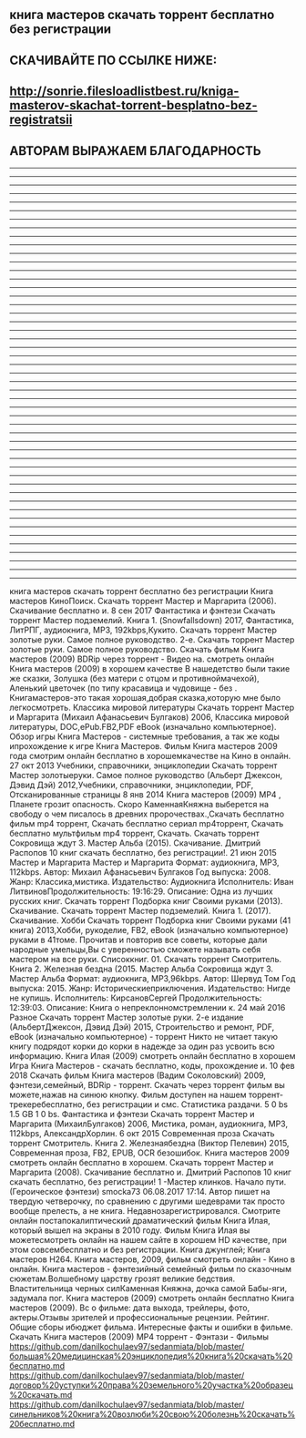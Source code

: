 книга мастеров скачать торрент бесплатно без регистрации
--------------------------------------------------
СКАЧИВАЙТЕ ПО ССЫЛКЕ НИЖЕ:
--------------------------------------------------
http://sonrie.filesloadlistbest.ru/kniga-masterov-skachat-torrent-besplatno-bez-registratsii
--------------------------------------------------
АВТОРАМ ВЫРАЖАЕМ БЛАГОДАРНОСТЬ
--------------------------------------------------
--------------------------------------------------
--------------------------------------------------
--------------------------------------------------
--------------------------------------------------
--------------------------------------------------
--------------------------------------------------
--------------------------------------------------
--------------------------------------------------
--------------------------------------------------
--------------------------------------------------
--------------------------------------------------
--------------------------------------------------
--------------------------------------------------
--------------------------------------------------
--------------------------------------------------
--------------------------------------------------
--------------------------------------------------
--------------------------------------------------
--------------------------------------------------
--------------------------------------------------
--------------------------------------------------
--------------------------------------------------
--------------------------------------------------
--------------------------------------------------
--------------------------------------------------
--------------------------------------------------
--------------------------------------------------
--------------------------------------------------
--------------------------------------------------
--------------------------------------------------
--------------------------------------------------
--------------------------------------------------
--------------------------------------------------
--------------------------------------------------
--------------------------------------------------
--------------------------------------------------
--------------------------------------------------
--------------------------------------------------
--------------------------------------------------
--------------------------------------------------
--------------------------------------------------
--------------------------------------------------
--------------------------------------------------
--------------------------------------------------
--------------------------------------------------
--------------------------------------------------
--------------------------------------------------
--------------------------------------------------
--------------------------------------------------
книга мастеров скачать торрент бесплатно без регистрации Книга мастеров  КиноПоиск. Скачать торрент Мастер и Маргарита (2006). Скачивание бесплатно и. 8 сен 2017  Фантастика и фэнтези  Скачать торрент Мастер подземелий. Книга 1. (Snowfallsdown) 2017, Фантастика, ЛитРПГ, аудиокнига, MP3, 192kbps,Кукито. Скачать торрент Мастер золотые руки. Самое полное руководство. 2-е. Скачать торрент Мастер золотые руки. Самое полное руководство. Скачать фильм Книга мастеров (2009) BDRip через торрент - Видео на. смотреть онлайн Книга мастеров (2009) в хорошем качестве  В нашедетство были такие же сказки, Золушка (без матери с отцом и противноймачехой), Аленький цветочек (по типу красавица и чудовище - без . Книгамастеров-это такая хорошая,добрая сказка,которую мне было легкосмотреть. Классика мировой литературы  Скачать торрент Мастер и Маргарита (Михаил Афанасьевич Булгаков) 2006, Классика мировой литературы, DOC,ePub.FB2,PDF eBook (изначально компьютерное). Обзор игры Книга Мастеров - системные требования, а так же коды ипрохождение к игре Книга Мастеров. Фильм Книга мастеров 2009 года смотрим онлайн бесплатно в хорошемкачестве на Кино в онлайн. 27 окт 2013  Учебники, справочники, энциклопедии  Скачать торрент Мастер золотыеруки. Самое полное руководство (Альберт Джексон, Дэвид Дэй) 2012,Учебники, справочники, энциклопедии, PDF, Отсканированные страницы
8 янв 2014  Книга мастеров (2009) MP4 , Планете грозит опасность. Скоро КаменнаяКняжна выберется на свободу о чем писалось в древних пророчествах.,Скачать бесплатно фильм mp4 торрент, Скачать бесплатно сериал mp4торрент, Скачать бесплатно мультфильм mp4 торрент, Скачать. Скачать торрент Сокровища ждут 3. Мастер Альба (2015). Скачивание. Дмитрий Распопов  10 книг скачать бесплатно, без регистрации!. 21 июн 2015  Мастер и Маргарита Мастер и Маргарита Формат: аудиокнига, MP3, 112kbps. Автор: Михаил Афанасьевич Булгаков Год выпуска: 2008. Жанр: Классика,мистика. Издательство: Аудиокнига Исполнитель: Иван ЛитвиновПродолжительность: 19:16:29. Описание: Одна из лучших русских книг. Скачать торрент Подборка книг Своими руками (2013). Скачивание. Скачать торрент Мастер подземелий. Книга 1. (2017). Скачивание. Хобби  Скачать торрент Подборка книг Своими руками (41 книга) 2013,Хобби, рукоделие, FB2, eBook (изначально компьютерное)  руками в 41томе. Прочитав и повторив все советы, которые дали народные умельцы,Вы с уверенностью сможете называть себя мастером на все руки. Списоккниг. 01. Скачать торрент Смотритель. Книга 2. Железная бездна (2015. Мастер Альба Сокровища ждут 3. Мастер Альба Формат: аудиокнига, MP3,96kbps. Автор: Шервуд Том Год выпуска: 2015. Жанр: Историческиеприключения. Издательство: Нигде не купишь. Исполнитель: КирсановСергей Продолжительность: 12:39:03. Описание: Книга о непреклонномстремлении к. 24 май 2016  Разное  Скачать торрент Мастер золотые руки.  2-е издание (АльбертДжексон, Дэвид Дэй)  2015, Строительство и ремонт, PDF, eBook (изначально компьютерное) - торрент  Никто не читает такую книгу подрядот корки до корки в надежде за один раз усвоить всю информацию. Книга Илая (2009) смотреть онлайн бесплатно в хорошем
Игра Книга Мастеров - скачать бесплатно, коды, прохождение и. 10 фев 2018  Скачать фильм Книга мастеров (Вадим Соколовский)  2009, фэнтези,семейный, BDRip - торрент. Скачать через торрент фильм вы можете,нажав на синюю кнопку. Фильм доступен на нашем торрент-трекеребесплатно, без регистрации и смс. Статистика раздачи. 5  0 bs   1.5 GB 1  0 bs. Фантастика и фэнтези  Скачать торрент Мастер и Маргарита (МихаилБулгаков) 2006, Мистика, роман, аудиокнига, MP3, 112kbps, АлександрХорлин. 6 окт 2015  Современная проза  Скачать торрент Смотритель. Книга 2. Железнаябездна (Виктор Пелевин) 2015, Современная проза, FB2, EPUB, OCR безошибок. Книга мастеров 2009 смотреть онлайн  бесплатно в хорошем. Скачать торрент Мастер и Маргарита (2008). Скачивание бесплатно и. Дмитрий Распопов  10 книг скачать бесплатно, без регистрации!  1 -Мастер клинков. Начало пути. (Героическое фэнтези)  smocka73 06.08.2017 17:14. Автор пишет на твердую четверочку, по сравнению с другими шедеврами так просто вообще прелесть, а не книга. Недавнозарегистрировался. Смотрите онлайн постапокалиптический драматический фильм Книга Илая, который вышел на экраны в 2010 году.  Фильм Книга Илая вы можетесмотреть онлайн на нашем сайте в хорошем HD качестве, при этом совсембесплатно и без регистрации.  Книга джунглей; Книга мастеров H264. Книга мастеров, 2009, фильм  смотреть онлайн - Кино в онлайн. Книга мастеров - фэнтезийный семейный фильм по сказочным сюжетам.Волшебному царству грозят великие бедствия. Властительница черных силКаменная Княжна, дочка самой Бабы-яги, задумала пог. Книга мастеров (2009) смотреть онлайн бесплатно
Книга мастеров (2009). Вс о фильме: дата выхода, трейлеры, фото, актеры.Отзывы зрителей и профессиональные рецензии. Рейтинг. Общие сборы ибюджет фильма. Интересные факты и ошибки в фильме. Скачать Книга мастеров (2009) MP4 торрент - Фэнтази - Фильмы
https://github.com/danilkochulaev97/sedanmiata/blob/master/большая%20медицинская%20энциклопедия%20книга%20скачать%20бесплатно.md
https://github.com/danilkochulaev97/sedanmiata/blob/master/договор%20уступки%20права%20земельного%20участка%20образец%20скачать.md
https://github.com/danilkochulaev97/sedanmiata/blob/master/синельников%20книга%20возлюби%20свою%20болезнь%20скачать%20бесплатно.md